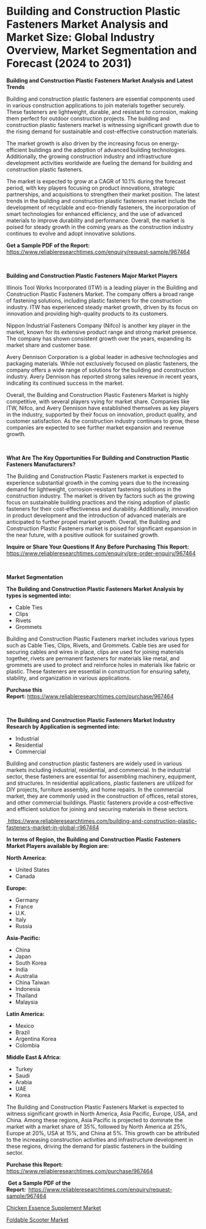 <p><h1>Building and Construction Plastic Fasteners Market Analysis and Market Size: Global Industry Overview, Market Segmentation and Forecast (2024 to 2031)</h1></p><p><strong>Building and Construction Plastic Fasteners Market Analysis and Latest Trends</strong></p>
<p><p>Building and construction plastic fasteners are essential components used in various construction applications to join materials together securely. These fasteners are lightweight, durable, and resistant to corrosion, making them perfect for outdoor construction projects. The building and construction plastic fasteners market is witnessing significant growth due to the rising demand for sustainable and cost-effective construction materials.</p><p>The market growth is also driven by the increasing focus on energy-efficient buildings and the adoption of advanced building technologies. Additionally, the growing construction industry and infrastructure development activities worldwide are fueling the demand for building and construction plastic fasteners.</p><p>The market is expected to grow at a CAGR of 10.1% during the forecast period, with key players focusing on product innovations, strategic partnerships, and acquisitions to strengthen their market position. The latest trends in the building and construction plastic fasteners market include the development of recyclable and eco-friendly fasteners, the incorporation of smart technologies for enhanced efficiency, and the use of advanced materials to improve durability and performance. Overall, the market is poised for steady growth in the coming years as the construction industry continues to evolve and adopt innovative solutions.</p></p>
<p><strong>Get a Sample PDF of the Report:&nbsp;</strong> <a href="https://www.reliableresearchtimes.com/enquiry/request-sample/967464">https://www.reliableresearchtimes.com/enquiry/request-sample/967464</a></p>
<p>&nbsp;</p>
<p><strong>Building and Construction Plastic Fasteners Major Market Players</strong></p>
<p><p>Illinois Tool Works Incorporated (ITW) is a leading player in the Building and Construction Plastic Fasteners Market. The company offers a broad range of fastening solutions, including plastic fasteners for the construction industry. ITW has experienced steady market growth, driven by its focus on innovation and providing high-quality products to its customers.</p><p>Nippon Industrial Fasteners Company (Nifco) is another key player in the market, known for its extensive product range and strong market presence. The company has shown consistent growth over the years, expanding its market share and customer base.</p><p>Avery Dennison Corporation is a global leader in adhesive technologies and packaging materials. While not exclusively focused on plastic fasteners, the company offers a wide range of solutions for the building and construction industry. Avery Dennison has reported strong sales revenue in recent years, indicating its continued success in the market.</p><p>Overall, the Building and Construction Plastic Fasteners Market is highly competitive, with several players vying for market share. Companies like ITW, Nifco, and Avery Dennison have established themselves as key players in the industry, supported by their focus on innovation, product quality, and customer satisfaction. As the construction industry continues to grow, these companies are expected to see further market expansion and revenue growth.</p></p>
<p>&nbsp;</p>
<p><strong>What Are The Key Opportunities For Building and Construction Plastic Fasteners Manufacturers?</strong></p>
<p><p>The Building and Construction Plastic Fasteners market is expected to experience substantial growth in the coming years due to the increasing demand for lightweight, corrosion-resistant fastening solutions in the construction industry. The market is driven by factors such as the growing focus on sustainable building practices and the rising adoption of plastic fasteners for their cost-effectiveness and durability. Additionally, innovation in product development and the introduction of advanced materials are anticipated to further propel market growth. Overall, the Building and Construction Plastic Fasteners market is poised for significant expansion in the near future, with a positive outlook for sustained growth.</p></p>
<p><strong>Inquire or Share Your Questions If Any Before Purchasing This Report:</strong> <a href="https://www.reliableresearchtimes.com/enquiry/pre-order-enquiry/967464">https://www.reliableresearchtimes.com/enquiry/pre-order-enquiry/967464</a></p>
<p>&nbsp;</p>
<p><strong>Market Segmentation</strong></p>
<p><strong>The Building and Construction Plastic Fasteners Market Analysis by types is segmented into:</strong></p>
<p><ul><li>Cable Ties</li><li>Clips</li><li>Rivets</li><li>Grommets</li></ul></p>
<p><p>Building and Construction Plastic Fasteners market includes various types such as Cable Ties, Clips, Rivets, and Grommets. Cable ties are used for securing cables and wires in place, clips are used for joining materials together, rivets are permanent fasteners for materials like metal, and grommets are used to protect and reinforce holes in materials like fabric or plastic. These fasteners are essential in construction for ensuring safety, stability, and organization in various applications.</p></p>
<p><strong>Purchase this Report:&nbsp;</strong><a href="https://www.reliableresearchtimes.com/purchase/967464">https://www.reliableresearchtimes.com/purchase/967464</a></p>
<p>&nbsp;</p>
<p><strong>The Building and Construction Plastic Fasteners Market Industry Research by Application is segmented into:</strong></p>
<p><ul><li>Industrial</li><li>Residential</li><li>Commercial</li></ul></p>
<p><p>Building and construction plastic fasteners are widely used in various markets including industrial, residential, and commercial. In the industrial sector, these fasteners are essential for assembling machinery, equipment, and structures. In residential applications, plastic fasteners are utilized for DIY projects, furniture assembly, and home repairs. In the commercial market, they are commonly used in the construction of offices, retail stores, and other commercial buildings. Plastic fasteners provide a cost-effective and efficient solution for joining and securing materials in these sectors.</p></p>
<p><a href="https://www.reliableresearchtimes.com/building-and-construction-plastic-fasteners-market-in-global-r967464">&nbsp;https://www.reliableresearchtimes.com/building-and-construction-plastic-fasteners-market-in-global-r967464</a></p>
<p><strong>In terms of Region, the Building and Construction Plastic Fasteners Market Players available by Region are:</strong></p>
<p>
    <p> <strong> North America: </strong>
        <ul>
            <li>United States</li>
            <li>Canada</li>
        </ul>
        </p> 
    <p> <strong> Europe: </strong>
        <ul>
            <li>Germany</li>
            <li>France</li>
            <li>U.K.</li>
            <li>Italy</li>
            <li>Russia</li>
        </ul>
        </p> 
    <p> <strong> Asia-Pacific: </strong>
        <ul>
            <li>China</li>
            <li>Japan</li>
            <li>South Korea</li>
            <li>India</li>
            <li>Australia</li>
            <li>China Taiwan</li>
            <li>Indonesia</li>
            <li>Thailand</li>
            <li>Malaysia</li>
        </ul>
        </p> 
    <p> <strong> Latin America: </strong>
        <ul>
            <li>Mexico</li>
            <li>Brazil</li>
            <li>Argentina Korea</li>
            <li>Colombia</li>
        </ul>
        </p> 
    <p> <strong> Middle East & Africa: </strong>
        <ul>
            <li>Turkey</li>
            <li>Saudi</li>
            <li>Arabia</li>
            <li>UAE</li>
            <li>Korea</li>
        </ul>
    </p>
    </p>
<p><p>The Building and Construction Plastic Fasteners Market is expected to witness significant growth in North America, Asia Pacific, Europe, USA, and China. Among these regions, Asia Pacific is projected to dominate the market with a market share of 35%, followed by North America at 25%, Europe at 20%, USA at 15%, and China at 5%. This growth can be attributed to the increasing construction activities and infrastructure development in these regions, driving the demand for plastic fasteners in the building sector.</p></p>
<p><strong>Purchase this Report: </strong><a href="https://www.reliableresearchtimes.com/purchase/967464">https://www.reliableresearchtimes.com/purchase/967464</a></p>
<p>&nbsp;<strong>Get a Sample PDF of the Report:&nbsp;&nbsp;</strong><a href="https://www.reliableresearchtimes.com/enquiry/request-sample/967464">https://www.reliableresearchtimes.com/enquiry/request-sample/967464</a></p>
<p><strong></strong></p>
<p><p><a href="https://github.com/maesanjaya8/Market-Research-Report-List-1/blob/main/chicken-essence-supplement-market.md">Chicken Essence Supplement Market</a></p><p><a href="https://view.publitas.com/reportprime-1/foldable-scooter-market-industry-trends-and-forecast-for-period-from-2024-to-2031/">Foldable Scooter Market</a></p></p>